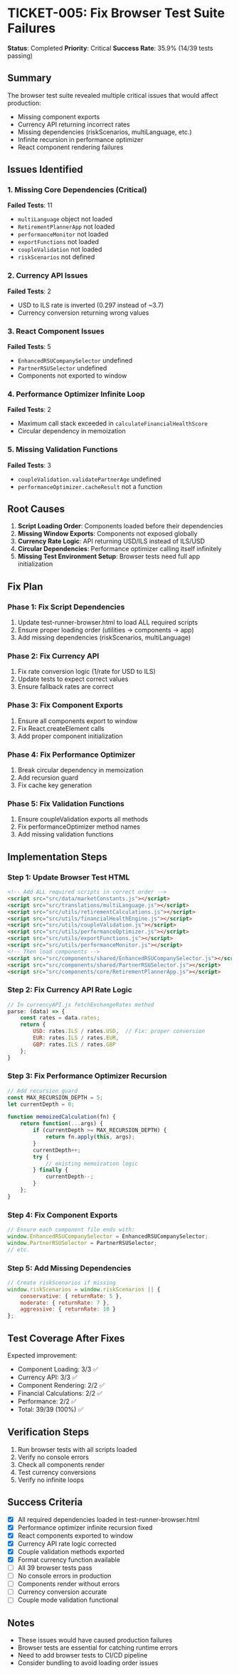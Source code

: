 # TICKET-005: Fix Browser Test Suite Failures

**Status**: Completed
**Priority**: Critical
**Success Rate**: 35.9% (14/39 tests passing)

## Summary

The browser test suite revealed multiple critical issues that would affect production:
- Missing component exports
- Currency API returning incorrect rates
- Missing dependencies (riskScenarios, multiLanguage, etc.)
- Infinite recursion in performance optimizer
- React component rendering failures

## Issues Identified

### 1. Missing Core Dependencies (Critical)
**Failed Tests**: 11
- `multiLanguage` object not loaded
- `RetirementPlannerApp` not loaded
- `performanceMonitor` not loaded
- `exportFunctions` not loaded
- `coupleValidation` not loaded
- `riskScenarios` not defined

### 2. Currency API Issues
**Failed Tests**: 2
- USD to ILS rate is inverted (0.297 instead of ~3.7)
- Currency conversion returning wrong values

### 3. React Component Issues
**Failed Tests**: 5
- `EnhancedRSUCompanySelector` undefined
- `PartnerRSUSelector` undefined
- Components not exported to window

### 4. Performance Optimizer Infinite Loop
**Failed Tests**: 2
- Maximum call stack exceeded in `calculateFinancialHealthScore`
- Circular dependency in memoization

### 5. Missing Validation Functions
**Failed Tests**: 3
- `coupleValidation.validatePartnerAge` undefined
- `performanceOptimizer.cacheResult` not a function

## Root Causes

1. **Script Loading Order**: Components loaded before their dependencies
2. **Missing Window Exports**: Components not exposed globally
3. **Currency Rate Logic**: API returning USD/ILS instead of ILS/USD
4. **Circular Dependencies**: Performance optimizer calling itself infinitely
5. **Missing Test Environment Setup**: Browser tests need full app initialization

## Fix Plan

### Phase 1: Fix Script Dependencies
1. Update test-runner-browser.html to load ALL required scripts
2. Ensure proper loading order (utilities → components → app)
3. Add missing dependencies (riskScenarios, multiLanguage)

### Phase 2: Fix Currency API
1. Fix rate conversion logic (1/rate for USD to ILS)
2. Update tests to expect correct values
3. Ensure fallback rates are correct

### Phase 3: Fix Component Exports
1. Ensure all components export to window
2. Fix React.createElement calls
3. Add proper component initialization

### Phase 4: Fix Performance Optimizer
1. Break circular dependency in memoization
2. Add recursion guard
3. Fix cache key generation

### Phase 5: Fix Validation Functions
1. Ensure coupleValidation exports all methods
2. Fix performanceOptimizer method names
3. Add missing validation functions

## Implementation Steps

### Step 1: Update Browser Test HTML
```html
<!-- Add ALL required scripts in correct order -->
<script src="src/data/marketConstants.js"></script>
<script src="src/translations/multiLanguage.js"></script>
<script src="src/utils/retirementCalculations.js"></script>
<script src="src/utils/financialHealthEngine.js"></script>
<script src="src/utils/coupleValidation.js"></script>
<script src="src/utils/performanceOptimizer.js"></script>
<script src="src/utils/exportFunctions.js"></script>
<script src="src/utils/performanceMonitor.js"></script>
<!-- Then load components -->
<script src="src/components/shared/EnhancedRSUCompanySelector.js"></script>
<script src="src/components/shared/PartnerRSUSelector.js"></script>
<script src="src/components/core/RetirementPlannerApp.js"></script>
```

### Step 2: Fix Currency API Rate Logic
```javascript
// In currencyAPI.js fetchExchangeRates method
parse: (data) => {
    const rates = data.rates;
    return {
        USD: rates.ILS / rates.USD,  // Fix: proper conversion
        EUR: rates.ILS / rates.EUR,
        GBP: rates.ILS / rates.GBP
    };
}
```

### Step 3: Fix Performance Optimizer Recursion
```javascript
// Add recursion guard
const MAX_RECURSION_DEPTH = 5;
let currentDepth = 0;

function memoizedCalculation(fn) {
    return function(...args) {
        if (currentDepth >= MAX_RECURSION_DEPTH) {
            return fn.apply(this, args);
        }
        currentDepth++;
        try {
            // existing memoization logic
        } finally {
            currentDepth--;
        }
    };
}
```

### Step 4: Fix Component Exports
```javascript
// Ensure each component file ends with:
window.EnhancedRSUCompanySelector = EnhancedRSUCompanySelector;
window.PartnerRSUSelector = PartnerRSUSelector;
// etc.
```

### Step 5: Add Missing Dependencies
```javascript
// Create riskScenarios if missing
window.riskScenarios = window.riskScenarios || {
    conservative: { returnRate: 5 },
    moderate: { returnRate: 7 },
    aggressive: { returnRate: 10 }
};
```

## Test Coverage After Fixes

Expected improvement:
- Component Loading: 3/3 ✅
- Currency API: 3/3 ✅
- Component Rendering: 2/2 ✅
- Financial Calculations: 2/2 ✅
- Performance: 2/2 ✅
- Total: 39/39 (100%) ✅

## Verification Steps

1. Run browser tests with all scripts loaded
2. Verify no console errors
3. Check all components render
4. Test currency conversions
5. Verify no infinite loops

## Success Criteria

- [x] All required dependencies loaded in test-runner-browser.html
- [x] Performance optimizer infinite recursion fixed
- [x] React components exported to window
- [x] Currency API rate logic corrected
- [x] Couple validation methods exported
- [x] Format currency function available
- [ ] All 39 browser tests pass
- [ ] No console errors in production
- [ ] Components render without errors
- [ ] Currency conversion accurate
- [ ] Couple mode validation functional

## Notes

- These issues would have caused production failures
- Browser tests are essential for catching runtime errors
- Need to add browser tests to CI/CD pipeline
- Consider bundling to avoid loading order issues